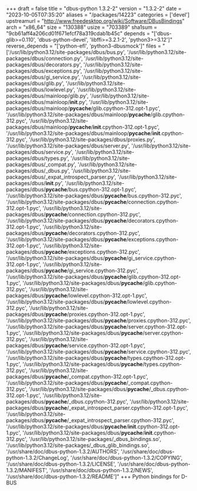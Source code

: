 +++
draft = false
title = "dbus-python 1.3.2-2"
version = "1.3.2-2"
date = "2023-10-05T07:35:20"
aliases = "/packages/14223"
categories = ['devel']
upstreamurl = "http://www.freedesktop.org/wiki/Software/DBusBindings"
arch = "x86_64"
size = "130388"
usize = "703389"
sha1sum = "9cb61aff4a206cd01f671efcf78a319cdab1b45c"
depends = "['dbus-glib>=0.110', 'dbus-python-devel', 'libffi>=3.2.1-2', 'python3>=3.12']"
reverse_depends = "['python-efl', 'python3-dbusmock']"
files = "['/usr/lib/python3.12/site-packages/dbus/bus.py', '/usr/lib/python3.12/site-packages/dbus/connection.py', '/usr/lib/python3.12/site-packages/dbus/decorators.py', '/usr/lib/python3.12/site-packages/dbus/exceptions.py', '/usr/lib/python3.12/site-packages/dbus/gi_service.py', '/usr/lib/python3.12/site-packages/dbus/glib.py', '/usr/lib/python3.12/site-packages/dbus/lowlevel.py', '/usr/lib/python3.12/site-packages/dbus/mainloop/glib.py', '/usr/lib/python3.12/site-packages/dbus/mainloop/__init__.py', '/usr/lib/python3.12/site-packages/dbus/mainloop/__pycache__/glib.cpython-312.opt-1.pyc', '/usr/lib/python3.12/site-packages/dbus/mainloop/__pycache__/glib.cpython-312.pyc', '/usr/lib/python3.12/site-packages/dbus/mainloop/__pycache__/__init__.cpython-312.opt-1.pyc', '/usr/lib/python3.12/site-packages/dbus/mainloop/__pycache__/__init__.cpython-312.pyc', '/usr/lib/python3.12/site-packages/dbus/proxies.py', '/usr/lib/python3.12/site-packages/dbus/server.py', '/usr/lib/python3.12/site-packages/dbus/service.py', '/usr/lib/python3.12/site-packages/dbus/types.py', '/usr/lib/python3.12/site-packages/dbus/_compat.py', '/usr/lib/python3.12/site-packages/dbus/_dbus.py', '/usr/lib/python3.12/site-packages/dbus/_expat_introspect_parser.py', '/usr/lib/python3.12/site-packages/dbus/__init__.py', '/usr/lib/python3.12/site-packages/dbus/__pycache__/bus.cpython-312.opt-1.pyc', '/usr/lib/python3.12/site-packages/dbus/__pycache__/bus.cpython-312.pyc', '/usr/lib/python3.12/site-packages/dbus/__pycache__/connection.cpython-312.opt-1.pyc', '/usr/lib/python3.12/site-packages/dbus/__pycache__/connection.cpython-312.pyc', '/usr/lib/python3.12/site-packages/dbus/__pycache__/decorators.cpython-312.opt-1.pyc', '/usr/lib/python3.12/site-packages/dbus/__pycache__/decorators.cpython-312.pyc', '/usr/lib/python3.12/site-packages/dbus/__pycache__/exceptions.cpython-312.opt-1.pyc', '/usr/lib/python3.12/site-packages/dbus/__pycache__/exceptions.cpython-312.pyc', '/usr/lib/python3.12/site-packages/dbus/__pycache__/gi_service.cpython-312.opt-1.pyc', '/usr/lib/python3.12/site-packages/dbus/__pycache__/gi_service.cpython-312.pyc', '/usr/lib/python3.12/site-packages/dbus/__pycache__/glib.cpython-312.opt-1.pyc', '/usr/lib/python3.12/site-packages/dbus/__pycache__/glib.cpython-312.pyc', '/usr/lib/python3.12/site-packages/dbus/__pycache__/lowlevel.cpython-312.opt-1.pyc', '/usr/lib/python3.12/site-packages/dbus/__pycache__/lowlevel.cpython-312.pyc', '/usr/lib/python3.12/site-packages/dbus/__pycache__/proxies.cpython-312.opt-1.pyc', '/usr/lib/python3.12/site-packages/dbus/__pycache__/proxies.cpython-312.pyc', '/usr/lib/python3.12/site-packages/dbus/__pycache__/server.cpython-312.opt-1.pyc', '/usr/lib/python3.12/site-packages/dbus/__pycache__/server.cpython-312.pyc', '/usr/lib/python3.12/site-packages/dbus/__pycache__/service.cpython-312.opt-1.pyc', '/usr/lib/python3.12/site-packages/dbus/__pycache__/service.cpython-312.pyc', '/usr/lib/python3.12/site-packages/dbus/__pycache__/types.cpython-312.opt-1.pyc', '/usr/lib/python3.12/site-packages/dbus/__pycache__/types.cpython-312.pyc', '/usr/lib/python3.12/site-packages/dbus/__pycache__/_compat.cpython-312.opt-1.pyc', '/usr/lib/python3.12/site-packages/dbus/__pycache__/_compat.cpython-312.pyc', '/usr/lib/python3.12/site-packages/dbus/__pycache__/_dbus.cpython-312.opt-1.pyc', '/usr/lib/python3.12/site-packages/dbus/__pycache__/_dbus.cpython-312.pyc', '/usr/lib/python3.12/site-packages/dbus/__pycache__/_expat_introspect_parser.cpython-312.opt-1.pyc', '/usr/lib/python3.12/site-packages/dbus/__pycache__/_expat_introspect_parser.cpython-312.pyc', '/usr/lib/python3.12/site-packages/dbus/__pycache__/__init__.cpython-312.opt-1.pyc', '/usr/lib/python3.12/site-packages/dbus/__pycache__/__init__.cpython-312.pyc', '/usr/lib/python3.12/site-packages/_dbus_bindings.so', '/usr/lib/python3.12/site-packages/_dbus_glib_bindings.so', '/usr/share/doc/dbus-python-1.3.2/AUTHORS', '/usr/share/doc/dbus-python-1.3.2/ChangeLog', '/usr/share/doc/dbus-python-1.3.2/COPYING', '/usr/share/doc/dbus-python-1.3.2/LICENSE', '/usr/share/doc/dbus-python-1.3.2/MANIFEST', '/usr/share/doc/dbus-python-1.3.2/NEWS', '/usr/share/doc/dbus-python-1.3.2/README']"
+++
Python bindings for D-BUS